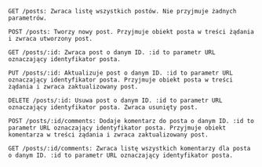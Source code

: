     GET /posts: Zwraca listę wszystkich postów. Nie przyjmuje żadnych parametrów.

    POST /posts: Tworzy nowy post. Przyjmuje obiekt posta w treści żądania i zwraca utworzony post.

    GET /posts/:id: Zwraca post o danym ID. :id to parametr URL oznaczający identyfikator posta.

    PUT /posts/:id: Aktualizuje post o danym ID. :id to parametr URL oznaczający identyfikator posta. Przyjmuje obiekt posta w treści żądania i zwraca zaktualizowany post.

    DELETE /posts/:id: Usuwa post o danym ID. :id to parametr URL oznaczający identyfikator posta. Zwraca usunięty post.

    POST /posts/:id/comments: Dodaje komentarz do posta o danym ID. :id to parametr URL oznaczający identyfikator posta. Przyjmuje obiekt komentarza w treści żądania i zwraca zaktualizowany post.

    GET /posts/:id/comments: Zwraca listę wszystkich komentarzy dla posta o danym ID. :id to parametr URL oznaczający identyfikator posta.